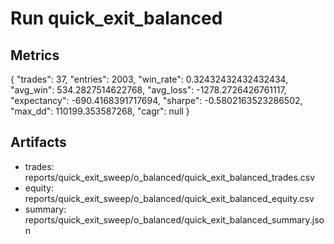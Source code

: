 # Run quick_exit_balanced

## Metrics
{
  "trades": 37,
  "entries": 2003,
  "win_rate": 0.32432432432432434,
  "avg_win": 534.2827514622768,
  "avg_loss": -1278.2726426761117,
  "expectancy": -690.4168391717694,
  "sharpe": -0.5802163523286502,
  "max_dd": 110199.353587268,
  "cagr": null
}

## Artifacts
- trades: reports/quick_exit_sweep/o_balanced/quick_exit_balanced_trades.csv
- equity: reports/quick_exit_sweep/o_balanced/quick_exit_balanced_equity.csv
- summary: reports/quick_exit_sweep/o_balanced/quick_exit_balanced_summary.json